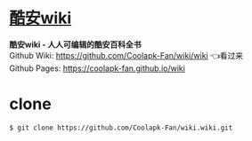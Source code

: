 # [酷安wiki](https://github.com/Coolapk-Fan/wiki/wiki)
**酷安wiki - 人人可编辑的酷安百科全书** <br>
Github Wiki: https://github.com/Coolapk-Fan/wiki/wiki 👈看过来<br>
Github Pages: https://coolapk-fan.github.io/wiki
# clone
```
$ git clone https://github.com/Coolapk-Fan/wiki.wiki.git
```
